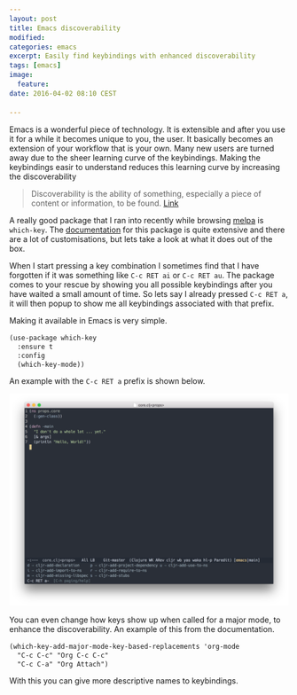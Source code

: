 ```yaml
---
layout: post
title: Emacs discoverability
modified:
categories: emacs
excerpt: Easily find keybindings with enhanced discoverability
tags: [emacs]
image:
  feature:
date: 2016-04-02 08:10 CEST

---
```


Emacs is a wonderful piece of technology. It is extensible and after you use it for a while it becomes unique to you, the user. It basically becomes an extension of your workflow that is your own. Many new users are turned away due to the sheer learning curve of the keybindings. Making the keybindings easir to understand reduces this learning curve by increasing the discoverability

> Discoverability is the ability of something, especially a piece of content or information, to be found. [Link](https://en.m.wikipedia.org/wiki/Discoverability)

A really good package that I ran into recently while browsing [melpa](http://www.melpa.org) is `which-key`. The [documentation](https://github.com/justbur/emacs-which-key) for this package is quite extensive and there are a lot of customisations, but lets take a look at what it does out of the box.

When I start pressing a key combination I sometimes find that I have forgotten if it was something like `C-c RET ai` or `C-c RET au`. The package comes to your rescue by showing you all possible keybindings after you have waited a small amount of time. So lets say I already pressed `C-c RET a`, it will then popup to show me all keybindings associated with that prefix. 

Making it available in Emacs is very simple.

~~~ emacs-lisp
(use-package which-key
  :ensure t
  :config
  (which-key-mode))
~~~

An example with the `C-c RET a` prefix is shown below.

![Emacs discoverability](/images/emacs-discoverability.png)

You can even change how keys show up when called for a major mode, to enhance the discoverability. An example of this from the documentation.

~~~ emacs-lisp
(which-key-add-major-mode-key-based-replacements 'org-mode
  "C-c C-c" "Org C-c C-c"
  "C-c C-a" "Org Attach")
~~~

With this you can give more descriptive names to keybindings.
